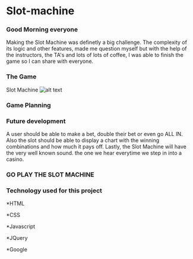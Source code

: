 # Slot-machine


### Good Morning everyone


Making the Slot Machine was definetly a big challenge. The complexity of its logic and other features, made me question myself but with the help of the instructors, the TA's and lots of lots of coffee, I was able to finish the game so I can share with everyone.

### The Game

 Slot Machine
    ![alt text](http:slot_img/slot.png)
    
    
    
 
 





### Game Planning





### Future development

A user should be able to make a bet, double their bet or even go ALL IN. Also the slot should be able to display a chart with the winning combinations and how much it pays off. Lastly, the Slot Machine will have the very well known sound. the one we hear everytime we step in into a casino.

### GO PLAY THE SLOT MACHINE


### Technology used for this project
*HTML

*CSS

*Javascript

*JQuery

*Google


